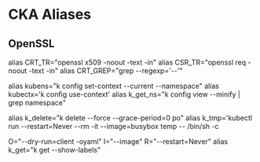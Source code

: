 # CKA Aliases


## OpenSSL

alias CRT_TR="openssl x509 -noout -text -in"
alias CSR_TR="openssl req -noout -text -in"
alias CRT_GREP="grep --regexp='--'"


alias kubens="k config set-context --current --namespace"
alias kubectx='k config use-context'
alias k_get_ns="k config view --minify | grep namespace"

alias k_delete="k delete --force --grace-period=0 po"
alias k_tmp='kubectl run --restart=Never --rm -it --image=busybox temp -- /bin/sh -c

O="--dry-run=client -oyaml"
I="--image"
R="--restart=Never"
alias k_get="k get --show-labels"
